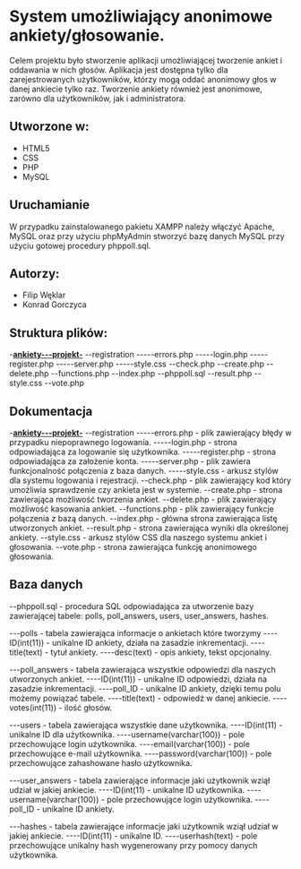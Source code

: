 # System umożliwiający anonimowe ankiety/głosowanie.

Celem projektu było stworzenie aplikacji umożliwiającej tworzenie ankiet i oddawania w nich głosów. Aplikacja jest dostępna tylko dla zarejestrowanych użytkowników, którzy mogą oddać anonimowy głos w danej ankiecie tylko raz. Tworzenie ankiety również jest anonimowe, zarówno dla użytkowników, jak i administratora.

## Utworzone w:

- HTML5
- CSS
- PHP 
- MySQL

## Uruchamianie

W przypadku zainstalowanego pakietu XAMPP należy włączyć Apache, MySQL oraz przy użyciu phpMyAdmin stworzyć bazę danych MySQL przy użyciu gotowej procedury phppoll.sql.

## Autorzy:

- Filip Węklar
- Konrad Gorczyca

## Struktura plików:

-**[ankiety---projekt-](https://github.com/fweklar/ankiety---projekt-)**
--registration
-----errors.php
-----login.php
-----register.php
-----server.php 
-----style.css
--check.php
--create.php 
--delete.php
--functions.php
--index.php 
--phppoll.sql 
--result.php
--style.css
--vote.php


## Dokumentacja

-**[ankiety---projekt-](https://github.com/fweklar/ankiety---projekt-)**
--registration
-----errors.php - plik zawierający błędy w przypadku niepoprawnego logowania.
-----login.php - strona odpowiadająca za logowanie się użytkownika.
-----register.php - strona odpowiadająca za założenie konta.
-----server.php - plik zawiera funkcjonalność połączenia z baza danych.
-----style.css - arkusz stylów dla systemu logowania i rejestracji.
--check.php - plik zawierający kod który umożliwia sprawdzenie czy ankieta jest w systemie.
--create.php - strona zawierająca możliwość tworzenia ankiet.
--delete.php - plik zawierający możliwość kasowania ankiet.
--functions.php - plik zawierający funkcje połączenia z bazą danych.
--index.php  - główna strona zawierająca listę utworzonych ankiet.
--result.php - strona zawierająca wyniki dla określonej ankiety.
--style.css - arkusz stylów CSS dla naszego systemu ankiet i głosowania.
--vote.php - strona zawierająca funkcję anonimowego głosowania. 

## Baza danych

--phppoll.sql  - procedura SQL odpowiadająca za utworzenie bazy zawierającej tabele: polls, poll_answers, users, user_answers, hashes.

---polls - tabela zawierająca informacje o ankietach które tworzymy
----ID(int(11)) - unikalne ID ankiety, działa na zasadzie inkrementacji.
----title(text) - tytuł ankiety.
----desc(text) - opis ankiety, tekst opcjonalny.

---poll_answers - tabela zawierająca wszystkie odpowiedzi dla naszych utworzonych ankiet.
----ID(int(11)) - unikalne ID odpowiedzi, działa na zasadzie inkrementacji.
----poll_ID - unikalne ID ankiety, dzięki temu polu możemy powiązać tabele.
----title(text) - odpowiedź w danej ankiecie.
----votes(int(11)) - ilość głosów.

---users - tabela zawierająca wszystkie dane użytkownika.
----ID(int(11) - unikalne ID dla użytkownika.
----username(varchar(100))  - pole przechowujące login użytkownika.
----email(varchar(100)) - pole przechowujące e-mail użytkownika.
----password(varchar(100)) - pole przechowujące zahashowane hasło użytkownika.

---user_answers - tabela zawierające informacje jaki użytkownik wziął udział w jakiej ankiecie.
----ID(int(11) - unikalne ID użytkownika.
----username(varchar(100))  - pole przechowujące login użytkownika.
----poll_ID - unikalne ID ankiety.

---hashes - tabela zawierające informacje jaki użytkownik wziął udział w jakiej ankiecie.
----ID(int(11) - unikalne ID.
----userhash(text)  - pole przechowujące unikalny hash wygenerowany przy pomocy danych użytkownika.
